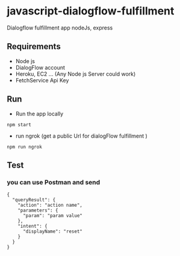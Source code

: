 # javascript-dialogflow-fulfillment

Dialogflow fulfillment app nodeJs, express

## Requirements

- Node js
- DialogFlow account
- Heroku, EC2 ... (Any Node js Server could work)
- FetchService Api Key

## Run

- Run the app locally

```
npm start
```

- run ngrok (get a public Url for dialogFlow fulfillment )

```
npm run ngrok
```

## Test

### you can use Postman and send

```
{
  "queryResult": {
    "action": "action name",
    "parameters": {
      "param": "param value"
    },
    "intent": {
      "displayName": "reset"
    }
  }
}
```
